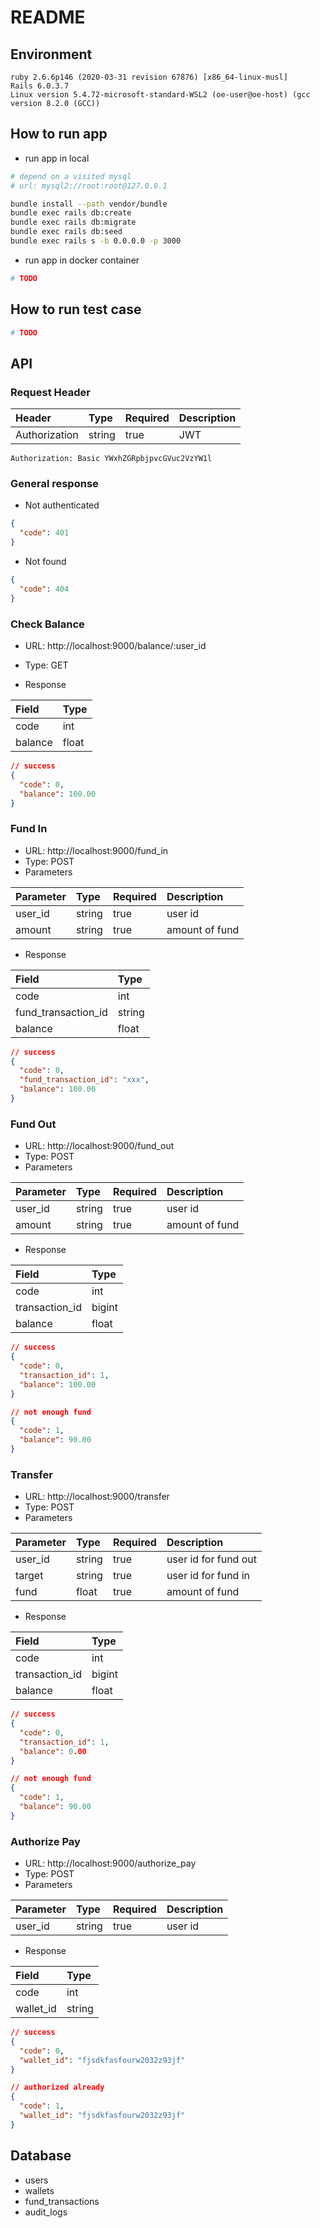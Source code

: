 # README

## Environment

```
ruby 2.6.6p146 (2020-03-31 revision 67876) [x86_64-linux-musl]
Rails 6.0.3.7
Linux version 5.4.72-microsoft-standard-WSL2 (oe-user@oe-host) (gcc version 8.2.0 (GCC))
```

## How to run app

- run app in local

```sh
# depend on a visited mysql
# url: mysql2://root:root@127.0.0.1

bundle install --path vendor/bundle
bundle exec rails db:create
bundle exec rails db:migrate
bundle exec rails db:seed
bundle exec rails s -b 0.0.0.0 -p 3000
```

- run app in docker container

```sh
# TODO
```

## How to run test case

```sh
# TODO
```

## API

### Request Header

| Header | Type | Required | Description |
| :- | :- | :- | :- |
| Authorization | string | true  | JWT |

```
Authorization: Basic YWxhZGRpbjpvcGVuc2VzYW1l
```

### General response

- Not authenticated

```json
{
  "code": 401
}
```

- Not found

```json
{
  "code": 404
}
```

### Check Balance

- URL: http://localhost:9000/balance/:user_id
- Type: GET

- Response

| Field | Type |
| :- | :- |
| code | int |
| balance | float |

```json
// success
{
  "code": 0,
  "balance": 100.00
}
```

### Fund In

- URL: http://localhost:9000/fund_in
- Type: POST
- Parameters

| Parameter | Type | Required | Description |
| :- | :- | :- | :- |
| user_id | string | true | user id |
| amount | string | true | amount of fund |

- Response

| Field | Type |
| :- | :- |
| code | int |
| fund_transaction_id | string |
| balance | float |

```json
// success
{
  "code": 0,
  "fund_transaction_id": "xxx",
  "balance": 100.00
}
```

### Fund Out

- URL: http://localhost:9000/fund_out
- Type: POST
- Parameters

| Parameter | Type | Required | Description |
| :- | :- | :- | :- |
| user_id | string | true | user id |
| amount | string | true | amount of fund |

- Response

| Field | Type |
| :- | :- |
| code | int |
| transaction_id | bigint |
| balance | float |

```json
// success
{
  "code": 0,
  "transaction_id": 1,
  "balance": 100.00
}

// not enough fund
{
  "code": 1,
  "balance": 90.00
}
```

### Transfer

- URL: http://localhost:9000/transfer
- Type: POST
- Parameters

| Parameter | Type | Required | Description |
| :- | :- | :- | :- |
| user_id | string | true | user id for fund out |
| target | string | true | user id for fund in |
| fund | float | true | amount of fund |

- Response

| Field | Type |
| :- | :- |
| code | int |
| transaction_id | bigint |
| balance | float |

```json
// success
{
  "code": 0,
  "transaction_id": 1,
  "balance": 0.00
}

// not enough fund
{
  "code": 1,
  "balance": 90.00
}
```

### Authorize Pay

- URL: http://localhost:9000/authorize_pay
- Type: POST
- Parameters

| Parameter | Type | Required | Description |
| :- | :- | :- | :- |
| user_id | string | true | user id |

- Response

| Field | Type |
| :- | :- |
| code | int |
| wallet_id | string |

```json
// success
{
  "code": 0,
  "wallet_id": "fjsdkfasfourw2032z93jf"
}

// authorized already
{
  "code": 1,
  "wallet_id": "fjsdkfasfourw2032z93jf"
}
```

## Database

- users
- wallets
- fund_transactions
- audit_logs
